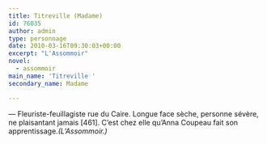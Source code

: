 ```yaml
---
title: Titreville (Madame)
id: 76035
author: admin
type: personnage
date: 2010-03-16T09:30:03+00:00
excerpt: "L'Assommoir"
novel:
  - assommoir
main_name: 'Titreville '
secondary_name: Madame

---
```

— Fleuriste-feuillagiste rue du Caire. Longue face sèche, personne sévère, ne plaisantant jamais [461]. C&rsquo;est chez elle qu&rsquo;Anna Coupeau fait son apprentissage._(L&rsquo;Assommoir.)_
